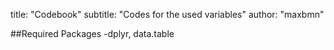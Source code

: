title: "Codebook"
subtitle: "Codes for the used variables"
author: "maxbmn"

##Required Packages
  -dplyr, data.table
  
